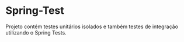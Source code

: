 # Spring-Test
Projeto contém testes unitários isolados e também testes de integração utilizando o Spring Tests.
